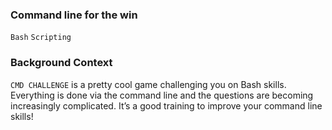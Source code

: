### Command line for the win
`Bash` `Scripting`

### Background Context
`CMD CHALLENGE` is a pretty cool game challenging you on Bash skills. Everything is done via the command line and the questions are becoming increasingly complicated. It’s a good training to improve your command line skills!
